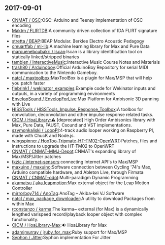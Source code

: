 ## 2017-09-01

* [CNMAT / OSC](https://github.com/CNMAT/OSC):OSC: Arduino and Teensy implementation of OSC encoding
* [Maktm / FLIRTDB](https://github.com/Maktm/FLIRTDB):A community driven collection of IDA FLIRT signature files
* [stretta / BEAP](https://github.com/stretta/BEAP):BEAP Modular. Berklee Electro Acoustic Pedagogy
* [cmuartfab / ml-lib](https://github.com/cmuartfab/ml-lib):A machine learning library for Max and Pure Data
* [maroueneboubakri / lscan](https://github.com/maroueneboubakri/lscan):lscan is a library identification tool on statically linked/stripped binaries
* [tambien / InteractiveMusic](https://github.com/tambien/InteractiveMusic):Interactive Music Course Notes and Materials
* [trash80 / Arduinoboy](https://github.com/trash80/Arduinoboy):Official ArduinoBoy Repository for serial MIDI communication to the Nintendo Gameboy.
* [natcl / maxtoolbox](https://github.com/natcl/maxtoolbox):MaxToolBox is a plugin for Max/MSP that will help you patch faster
* [fiebrink1 / wekinator_examples](https://github.com/fiebrink1/wekinator_examples):Example code for Wekinator inputs and outputs, in a variety of programming environments
* [EnvelopSound / EnvelopForLive](https://github.com/EnvelopSound/EnvelopForLive):Max Platform for Ambisonic 3D panning with Live
* [HISSTools / HISSTools_Impulse_Response_Toolbox](https://github.com/HISSTools/HISSTools_Impulse_Response_Toolbox):A toolbox for convolution, deconvolution and other impulse response related tasks.
* [CICM / HoaLibrary](https://github.com/CICM/HoaLibrary):⚠️ [deprecated] High Order Ambisonics library with Max, Pure Data, FAUST, Csound and VST implementations.
* [szymonkaliski / LoopPI](https://github.com/szymonkaliski/LoopPI):4-track audio looper working on Raspberry PI, made with ChucK and Node.js.
* [wingspinner / HooToo-Tripmate-HT-TM02-OpenWRT](https://github.com/wingspinner/HooToo-Tripmate-HT-TM02-OpenWRT):Patches, files and instructions to upgrade the HT-TM02 to OpenWRT
* [CNMAT / CNMAT-MMJ-Depot](https://github.com/CNMAT/CNMAT-MMJ-Depot):CNMAT's expanding library of Max/MSP/Jitter patches
* [tkzic / internet-sensors](https://github.com/tkzic/internet-sensors):connecting Internet API's to Max/MSP
* [maxuino / maxuino](https://github.com/maxuino/maxuino):Software connection between Cycling '74's Max, Arduino compatible hardware, and Ableton Live, through Firmata
* [CNMAT / CNMAT-odot](https://github.com/CNMAT/CNMAT-odot):Multi-paradigm Dynamic Programming
* [akamatsu / aka.leapmotion](https://github.com/akamatsu/aka.leapmotion):Max external object for the Leap Motion Controller
* [mirrorboy714 / AnoTag](https://github.com/mirrorboy714/AnoTag):AnoTag – Akiba-kei VJ Software
* [natcl / max_package_downloader](https://github.com/natcl/max_package_downloader):A utility to download Packages from within Max
* [rconstanzo / karma](https://github.com/rconstanzo/karma):The karma~ external (for Max) is a dynamically lengthed varispeed record/playback looper object with complex functionality.
* [CICM / HoaLibrary-Max](https://github.com/CICM/HoaLibrary-Max):🔉 HoaLibrary for Max
* [adamjmurray / jruby_for_max](https://github.com/adamjmurray/jruby_for_max):Ruby support for Max/MSP
* [Syphon / Jitter](https://github.com/Syphon/Jitter):Syphon implementation For Jitter
